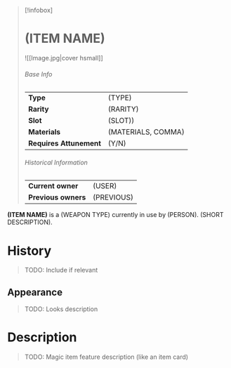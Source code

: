 > [!infobox]  
> # (ITEM NAME)
> ![[Image.jpg|cover hsmall]]
> ###### Base Info
> | | |
> |---|---|
> | **Type** | (TYPE) |
> | **Rarity** | (RARITY) |
> | **Slot** | (SLOT)) |
> | **Materials** | (MATERIALS, COMMA) |
> | **Requires Attunement** | (Y/N) |
> ###### Historical Information
> | | |
> |---|---|
> | **Current owner** | (USER) |
> | **Previous owners** | (PREVIOUS) |

**(ITEM NAME)** is a (WEAPON TYPE) currently in use by (PERSON). (SHORT DESCRIPTION).
# History
> TODO: Include if relevant
## Appearance
> TODO: Looks description
# Description
> TODO: Magic item feature description (like an item card)